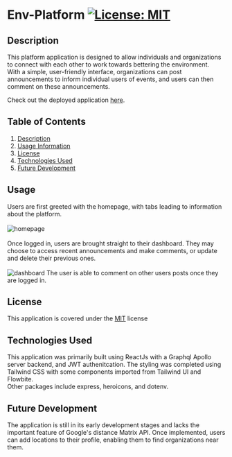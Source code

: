# Env-Platform [![License: MIT](https://img.shields.io/badge/License-MIT-yellow.svg)](https://opensource.org/licenses/MIT)

## Description

  This platform application is designed to allow individuals and organizations to connect with each other to work towards bettering the environment.
  <br/> 
  With a simple, user-friendly interface, organizations can post announcements to inform individual users of events, and users can then comment on these announcements. 
  
  Check out the deployed application [here](https://boiling-basin-74246.herokuapp.com/).

## Table of Contents
1.  [Description](#description)<br/>
2.  [Usage Information](#usage)<br/>
3.  [License](#license)<br/>
4.  [Technologies Used](#technologies-used)<br/>
5.  [Future Development](#future-development)<br/>


## Usage
Users are first greeted with the homepage, with tabs leading to information about the platform. <br/>
  <br/>
  ![homepage](/assets/images/homepage.png)
  <br/><br/>
  Once logged in, users are brought straight to their dashboard. They may choose to access recent announcements and make comments, or update and delete their previous ones.
  <br/><br/>
  ![dashboard](/assets/images/dashboard.png)
  The user is able to comment on other users posts once they are logged in.



## License
This application is covered under the [MIT](https://opensource.org/licenses/MIT) license

## Technologies Used
This application was primarily built using ReactJs with a Graphql Apollo server backend, and JWT authenitcation. The styling was completed using Tailwind CSS with some components imported from Tailwind UI and Flowbite. 
<br/>
Other packages include express, heroicons, and dotenv.

## Future Development
The application is still in its early development stages and lacks the important feature of Google's distance Matrix API. Once implemented, users can add locations to their profile, enabling them to find organizations near them. 

